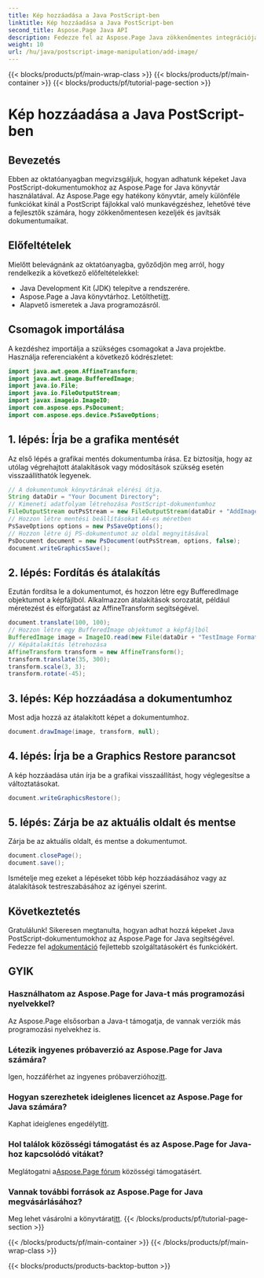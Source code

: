 ```yaml
---
title: Kép hozzáadása a Java PostScript-ben
linktitle: Kép hozzáadása a Java PostScript-ben
second_title: Aspose.Page Java API
description: Fedezze fel az Aspose.Page Java zökkenőmentes integrációját ebben az oktatóanyagban, amely a képek PostScript dokumentumokhoz való hozzáadásáról szól. Növelje dokumentumkezelési képességeit.
weight: 10
url: /hu/java/postscript-image-manipulation/add-image/
---
```


{{< blocks/products/pf/main-wrap-class >}}
{{< blocks/products/pf/main-container >}}
{{< blocks/products/pf/tutorial-page-section >}}

# Kép hozzáadása a Java PostScript-ben

## Bevezetés
Ebben az oktatóanyagban megvizsgáljuk, hogyan adhatunk képeket Java PostScript-dokumentumokhoz az Aspose.Page for Java könyvtár használatával. Az Aspose.Page egy hatékony könyvtár, amely különféle funkciókat kínál a PostScript fájlokkal való munkavégzéshez, lehetővé téve a fejlesztők számára, hogy zökkenőmentesen kezeljék és javítsák dokumentumaikat.
## Előfeltételek
Mielőtt belevágnánk az oktatóanyagba, győződjön meg arról, hogy rendelkezik a következő előfeltételekkel:
- Java Development Kit (JDK) telepítve a rendszerére.
-  Aspose.Page a Java könyvtárhoz. Letöltheti[itt](https://releases.aspose.com/page/java/).
- Alapvető ismeretek a Java programozásról.
## Csomagok importálása
A kezdéshez importálja a szükséges csomagokat a Java projektbe. Használja referenciaként a következő kódrészletet:
```java
import java.awt.geom.AffineTransform;
import java.awt.image.BufferedImage;
import java.io.File;
import java.io.FileOutputStream;
import javax.imageio.ImageIO;
import com.aspose.eps.PsDocument;
import com.aspose.eps.device.PsSaveOptions;
```
## 1. lépés: Írja be a grafika mentését
Az első lépés a grafikai mentés dokumentumba írása. Ez biztosítja, hogy az utólag végrehajtott átalakítások vagy módosítások szükség esetén visszaállíthatók legyenek.
```java
// A dokumentumok könyvtárának elérési útja.
String dataDir = "Your Document Directory";
// Kimeneti adatfolyam létrehozása PostScript-dokumentumhoz
FileOutputStream outPsStream = new FileOutputStream(dataDir + "AddImage_outPS.ps");
// Hozzon létre mentési beállításokat A4-es méretben
PsSaveOptions options = new PsSaveOptions();
// Hozzon létre új PS-dokumentumot az oldal megnyitásával
PsDocument document = new PsDocument(outPsStream, options, false);
document.writeGraphicsSave();
```
## 2. lépés: Fordítás és átalakítás
Ezután fordítsa le a dokumentumot, és hozzon létre egy BufferedImage objektumot a képfájlból. Alkalmazzon átalakítások sorozatát, például méretezést és elforgatást az AffineTransform segítségével.
```java
document.translate(100, 100);
// Hozzon létre egy BufferedImage objektumot a képfájlból
BufferedImage image = ImageIO.read(new File(dataDir + "TestImage Format24bppRgb.jpg"));
// Képátalakítás létrehozása
AffineTransform transform = new AffineTransform();
transform.translate(35, 300);
transform.scale(3, 3);
transform.rotate(-45);
```
## 3. lépés: Kép hozzáadása a dokumentumhoz
Most adja hozzá az átalakított képet a dokumentumhoz.
```java
document.drawImage(image, transform, null);
```
## 4. lépés: Írja be a Graphics Restore parancsot
A kép hozzáadása után írja be a grafikai visszaállítást, hogy véglegesítse a változtatásokat.
```java
document.writeGraphicsRestore();
```
## 5. lépés: Zárja be az aktuális oldalt és mentse
Zárja be az aktuális oldalt, és mentse a dokumentumot.
```java
document.closePage();
document.save();
```
Ismételje meg ezeket a lépéseket több kép hozzáadásához vagy az átalakítások testreszabásához az igényei szerint.
## Következtetés
 Gratulálunk! Sikeresen megtanulta, hogyan adhat hozzá képeket Java PostScript-dokumentumokhoz az Aspose.Page for Java segítségével. Fedezze fel a[dokumentáció](https://reference.aspose.com/page/java/) fejlettebb szolgáltatásokért és funkciókért.
## GYIK
### Használhatom az Aspose.Page for Java-t más programozási nyelvekkel?
Az Aspose.Page elsősorban a Java-t támogatja, de vannak verziók más programozási nyelvekhez is.
### Létezik ingyenes próbaverzió az Aspose.Page for Java számára?
 Igen, hozzáférhet az ingyenes próbaverzióhoz[itt](https://releases.aspose.com/).
### Hogyan szerezhetek ideiglenes licencet az Aspose.Page for Java számára?
 Kaphat ideiglenes engedélyt[itt](https://purchase.aspose.com/temporary-license/).
### Hol találok közösségi támogatást és az Aspose.Page for Java-hoz kapcsolódó vitákat?
 Meglátogatni a[Aspose.Page fórum](https://forum.aspose.com/c/page/39) közösségi támogatásért.
### Vannak további források az Aspose.Page for Java megvásárlásához?
 Meg lehet vásárolni a könyvtárat[itt](https://purchase.aspose.com/buy).
{{< /blocks/products/pf/tutorial-page-section >}}

{{< /blocks/products/pf/main-container >}}
{{< /blocks/products/pf/main-wrap-class >}}

{{< blocks/products/products-backtop-button >}}
